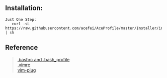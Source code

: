 ## Installation:
    Just One Step: 
       curl -sL https://raw.githubusercontent.com/acefei/AceProfile/master/Installer/install.sh | sh
    
## Reference
> [.bashrc and .bash_profile](http://tldp.org/LDP/abs/html/sample-bashrc.html)<br>
> [.vimrc](https://github.comfisadev/fisa-vim-config/blob/master/.vimrc)<br>
> [vim-plug](https://github.com/junegunn/vim-plug)<br>
